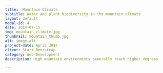 ```yaml
---
title:  Mountain Climate
subtitle: Water and plant biodiversity in the mountain climate
layout: default
modal-id: 4
date: 2014-07-15
img: mountain_climate.jpg
thumbnail: mountain_thumb.jpg
alt: image-alt
project-date: April 2014
client: Start Bootstrap
category: Web Development
description: High mountain environments generally reach higher degrees of naturalness and are exposed to fewer direct human impacts than lowlands, show high habitat variation over short distances, but are often strongly fragmented. A number of studies in European mountain ranges found rapid directional shifts in plant species compositions of alpine communities and increasing species numbers in synchrony with rising temperatures, thus corroborating the expectation of a high sensitivity of mountain floras to climatic changes.

---
```

